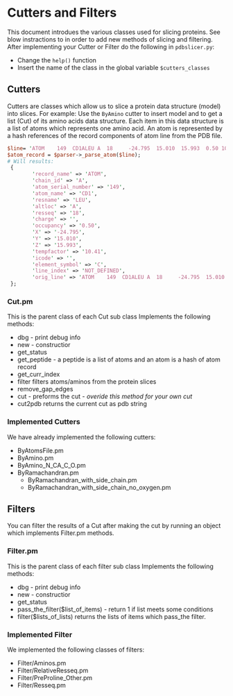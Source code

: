 # Cutters and Filters

This document introdues the various classes used for slicing proteins. 
See blow instractions to in order to add new methods of slicing and filtering.
After implementing your Cutter or Filter do the following in ```pdbslicer.py```:
* Change the ```help()``` function
* Insert the name of the class in the global variable ```$cutters_classes```


## Cutters
Cutters are classes which allow us to slice a protein data structure (model) into slices.
For example: Use  the ```ByAmino``` cutter to insert model and to get a list (Cut) of its amino acids data structure.
Each item in this data structure is a list of atoms which represents one amino acid.
An atom is represented by a hash references of the record components of atom line from the PDB file.
```perl
$line= 'ATOM    149  CD1ALEU A  18     -24.795  15.010  15.993  0.50 10.41           C';
$atom_record = $parser->_parse_atom($line);
# Will results:
 {
        'record_name' => 'ATOM',
        'chain_id' => 'A',
        'atom_serial_number' => '149',
        'atom_name' => 'CD1',
        'resname' => 'LEU',
        'altloc' => 'A',
        'resseq' => '18',
        'charge' => '',
        'occupancy' => '0.50',
        'X' => '-24.795',
        'Y' => '15.010',
        'Z' => '15.993',
        'tempfactor' => '10.41',
        'icode' => '',
        'element_symbol' => 'C',
        'line_index' => 'NOT_DEFINED',
        'orig_line' => 'ATOM    149  CD1ALEU A  18     -24.795  15.010  15.993  0.50 10.41           C',
 };

```
### Cut.pm
This is the parent class of each Cut sub class
Implements the following methods:
* dbg - print debug info
* new - constructior 
* get_status  
* get_peptide  - a peptide is a list of atoms and an atom is a hash of atom record
* get_curr_index 
* filter  filters atoms/aminos from the protein slices
* remove_gap_edges 
* cut  - preforms the cut - *overide this method for your own cut*
* cut2pdb returns the current cut as pdb string

### Implemented Cutters

We have already implemented the following cutters:
* ByAtomsFile.pm
* ByAmino.pm
* ByAmino_N_CA_C_O.pm
* ByRamachandran.pm
	* ByRamachandran_with_side_chain.pm
	* ByRamachandran_with_side_chain_no_oxygen.pm

## Filters 
You can filter the results of a Cut after making the cut by running an object which implements Filter.pm methods.

### Filter.pm
This is the parent class of each filter sub class
Implements the following methods:
* dbg - print debug info
* new - constructior 
* get_status
* pass_the_filter($list_of_items) - return 1 if list meets some conditions 
* filter($lists_of_lists) returns the lists of items which pass_the filter.

 
### Implemented Filter
We implemented the following classes of filters:
* Filter/Aminos.pm
* Filter/RelativeResseq.pm
* Filter/PreProline_Other.pm
* Filter/Resseq.pm


